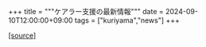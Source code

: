 +++
title = """ケアラー支援の最新情報"""
date = 2024-09-10T12:00:00+09:00
tags = ["kuriyama","news"]
+++


[[source]](https://www.town.kuriyama.hokkaido.jp/site/keara-sien/15220.html)
